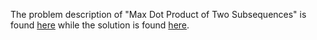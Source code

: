 The problem description of "Max Dot Product of Two Subsequences" is found [here](https://leetcode.com/problems/max-dot-product-of-two-subsequences/) while the solution is found [here](https://github.com/aurimas13/Solutions-To-Problems/blob/main/LeetCode/Java%20Solutions/Max%20Dot%20Product%20of%20Two%20Subsequences/max.java).

